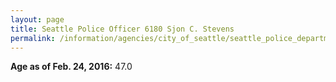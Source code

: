 ```yaml
---
layout: page
title: Seattle Police Officer 6180 Sjon C. Stevens
permalink: /information/agencies/city_of_seattle/seattle_police_department/copbook/6180/
---
```


**Age as of Feb. 24, 2016:** 47.0
